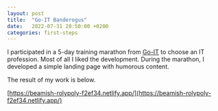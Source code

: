 ```yaml
---
layout: post
title:  "Go-IT Banderogus"
date:   2022-07-31 20:50:00 +0200
categories: first-steps
---
```


I participated in a 5-day training marathon from [Go-IT](https://testdrive.m.goit.global/ua/) to choose an IT profession. Most of all I liked the development. During the marathon, I developed a simple landing page with humorous content.

The result of my work is below.

[https://beamish-rolypoly-f2ef34.netlify.app/](https://beamish-rolypoly-f2ef34.netlify.app/)